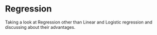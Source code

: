 # Regression
Taking a look at Regression other than Linear and Logistic regression and discussing about their advantages.
